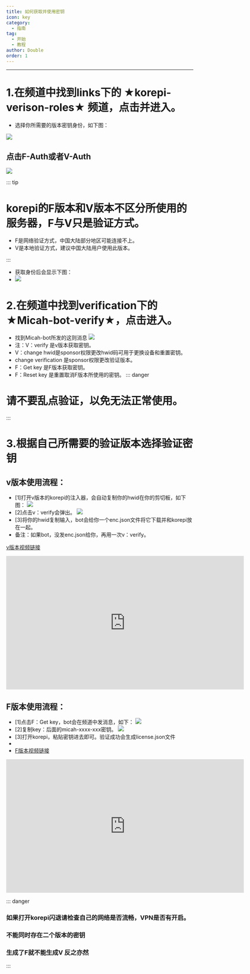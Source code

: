 ```yaml
---
title: 如何获取并使用密钥
icon: key
category:
  - 指南
tag:
  - 开始
  - 教程
author: Double
order: 1
---
```

---
# 1.在频道中找到links下的 ★korepi-verison-roles★ 频道，点击并进入。
  - 选择你所需要的版本密钥身份，如下图：
  
  ![](images/key-1.png)

  ## 点击F-Auth或者V-Auth
![](images/key-2.png)

  ::: tip
  # korepi的F版本和V版本不区分所使用的服务器，F与V只是验证方式。
  
  - F是网络验证方式，中国大陆部分地区可能连接不上。
  - V是本地验证方式，建议中国大陆用户使用此版本。
  
  :::
  - 获取身份后会显示下图：
  - ![](images/key-3.png)
  
# 2.在频道中找到verification下的 ★Micah-bot-verify★，点击进入。
 - 找到Micah-bot所发的这则消息
 ![](images/key-4.png)
 - 注：V：verify 是v版本获取密钥。
 - V：change hwid是sponsor权限更改hwid码可用于更换设备和重置密钥。
 - change verification 是sponsor权限更改验证版本。
 - F：Get key 是F版本获取密钥。
 - F：Reset key 是重置取消F版本所使用的密钥。
  ::: danger 
  # 请不要乱点验证，以免无法正常使用。
  :::
# 3.根据自己所需要的验证版本选择验证密钥
 ## v版本使用流程：
 - [1]打开v版本的korepi的注入器，会自动复制你的hwid在你的剪切板，如下图：
 ![](images/key-6.png)
 - [2]点击v：verify会弹出。
  ![](images/key-5.png)
 - [3]将你的hwid复制输入，bot会给你一个enc.json文件将它下载并和korepi放在一起。
 - 备注：如果bot，没发enc.json给你，再用一次v：verify。
  
  [v版本视频链接](https://youtu.be/0ccpiexXzss)

  <div class="iframe-container"><iframe width="640" height="360" src="https://www.youtube.com/embed/0ccpiexXzss?si=ciWVRhfs6kZ-mNFR" title="korepi 中文V版本使用密钥教程" frameborder="0" allow="accelerometer; autoplay; clipboard-write; encrypted-media; gyroscope; picture-in-picture; web-share" allowfullscreen></iframe></div>

 ## F版本使用流程：
 - [1]点击F：Get key，bot会在频道中发消息，如下：
  ![](images/key-7.png)
 - [2]复制key：后面的micah-xxxx-xxx密钥。
 ![](images/key-8.png)
 - [3]打开korepi，粘贴密钥进去即可。验证成功会生成license.json文件
 - 
 - [F版本视频链接](https://youtu.be/lekW7aMKmr0)
  
 <div class="iframe-container"><iframe width="640" height="360" src="https://www.youtube.com/embed/lekW7aMKmr0?si=aVtpdaHuwgMpxxdQ" title="korepi 中文F版本使用密钥教程" frameborder="0" allow="accelerometer; autoplay; clipboard-write; encrypted-media; gyroscope; picture-in-picture; web-share" allowfullscreen></iframe></div>

  
  ::: danger 
 ### 如果打开korepi闪退请检查自己的网络是否流畅，VPN是否有开启。
  ### 不能同时存在二个版本的密钥
  ### 生成了F就不能生成V 反之亦然
  :::
